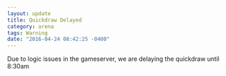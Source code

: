 ```yaml
---
layout: update
title: Quickdraw Delayed
category: arena
tags: Warning
date: "2016-04-24 08:42:25 -0400"
---
```


Due to logic issues in the gameserver, we are delaying the quickdraw until 8:30am
